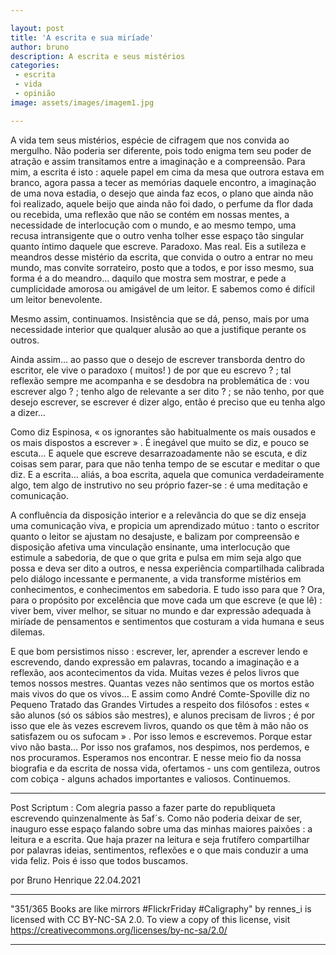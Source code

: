 ```yaml
---

layout: post
title: 'A escrita e sua miríade'
author: bruno
description: A escrita e seus mistérios
categories:
 - escrita
 - vida
 - opinião
image: assets/images/imagem1.jpg

---
```



A vida tem seus mistérios, espécie de cifragem que nos convida ao mergulho. Não poderia ser diferente, pois todo enigma tem seu poder de atração e assim transitamos entre a imaginação e a compreensão. Para mim, a escrita é isto : aquele papel em cima da mesa que outrora estava em branco, agora passa a tecer as memórias daquele encontro, a imaginação de uma nova estadia, o desejo que ainda faz ecos, o plano que ainda não foi realizado, aquele beijo que ainda não foi dado, o perfume da flor dada ou recebida, uma reflexão que não se contém em nossas mentes, a necessidade de interlocução com o mundo, e ao mesmo tempo, uma recusa intransigente que o outro venha tolher esse espaço tão singular quanto íntimo daquele que escreve. Paradoxo. Mas real. Eis a sutileza e meandros desse mistério da escrita, que convida o outro a entrar no meu mundo, mas convite sorrateiro, posto que a todos, e por isso mesmo, sua forma é a do meandro… daquilo que mostra sem mostrar, e pede a cumplicidade amorosa ou amigável de um leitor. E sabemos como é difícil um leitor benevolente.

Mesmo assim, continuamos. Insistência que se dá, penso, mais por uma necessidade interior que qualquer alusão ao que a justifique perante os outros. 

Ainda assim… ao passo que o desejo de escrever transborda dentro do escritor, ele vive o paradoxo ( muitos! ) de por que eu escrevo ? ; tal reflexão sempre me acompanha e se desdobra na problemática de : vou escrever algo ? ; tenho algo de relevante a ser dito ? ; se não tenho, por que desejo escrever, se escrever é dizer algo, então é preciso que eu tenha algo a dizer…

Como diz Espinosa, « os ignorantes são habitualmente os mais ousados e os mais dispostos a escrever » . É inegável que muito se diz, e pouco se escuta… E aquele que escreve desarrazoadamente não se escuta, e diz coisas sem parar, para que não tenha tempo de se escutar e meditar o que diz. E a escrita… aliás, a boa escrita, aquela que comunica verdadeiramente algo, tem algo de instrutivo no seu próprio fazer-se : é uma meditação e comunicação. 

A confluência da disposição interior e a relevância do que se diz enseja uma comunicação viva, e propicia um aprendizado mútuo : tanto o escritor quanto o leitor se ajustam no desajuste, e balizam por compreensão e disposição afetiva uma vinculação ensinante, uma interlocução que estimule a sabedoria, de que o que grita e pulsa em mim seja algo que possa e deva ser dito a outros, e nessa experiência compartilhada calibrada pelo diálogo incessante e permanente, a vida transforme mistérios em conhecimentos, e conhecimentos em sabedoria. E tudo isso para que ? Ora, para o propósito por excelência que move cada um que escreve (e que lê) : viver bem, viver melhor, se situar no mundo e dar expressão adequada à miríade de pensamentos e sentimentos que costuram a vida humana e seus dilemas.

E que bom persistimos nisso : escrever, ler, aprender a escrever lendo e escrevendo, dando expressão em palavras, tocando a imaginação e a reflexão, aos acontecimentos da vida. Muitas vezes é pelos livros que temos nossos mestres. Quantas vezes não sentimos que os mortos estão mais vivos do que os vivos… E assim como André Comte-Spoville diz no Pequeno Tratado das Grandes Virtudes a respeito dos filósofos : estes « são alunos (só os sábios são mestres), e alunos precisam de livros ; é por isso que ele às vezes escrevem livros, quando os que têm à mão não os satisfazem ou os sufocam » . Por isso lemos e escrevemos. Porque estar vivo não basta… Por isso nos grafamos, nos despimos, nos perdemos, e nos procuramos. Esperamos nos encontrar. E nesse meio fio da nossa biografia e da escrita de nossa vida, ofertamos - uns com gentileza, outros com cobiça - alguns achados importantes e valiosos. Continuemos.

---

Post Scriptum : Com alegria passo a fazer parte do republiqueta escrevendo quinzenalmente às 5af´s. Como não poderia deixar de ser, inauguro esse espaço falando sobre uma das minhas maiores paixões : a leitura e a escrita. Que haja prazer na leitura e seja frutífero compartilhar por palavras ideias, sentimentos, reflexões e o que mais conduzir a uma vida feliz. Pois é isso que todos buscamos. 

por Bruno Henrique
22.04.2021

---

"351/365 Books are like mirrors #FlickrFriday #Caligraphy" by rennes_i is licensed with CC BY-NC-SA 2.0. To view a copy of this license, visit https://creativecommons.org/licenses/by-nc-sa/2.0/

---
